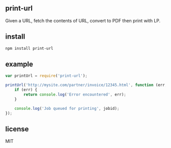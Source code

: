 print-url
---------

Given a URL, fetch the contents of URL, convert to PDF then print with LP.

install
-------

```bash
npm install print-url
```

example
-------

```js
var printUrl = require('print-url');

printUrl('http://mysite.com/partner/invoice/12345.html', function (err, jobid) {
	if (err) {
		return console.log('Error encountered', err);
	}

	console.log('Job queued for printing', jobid);
});
```

license
-------

MIT
